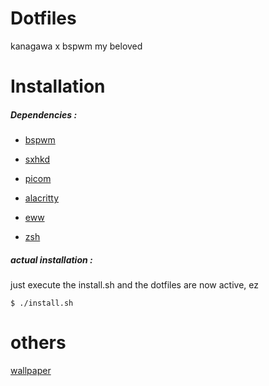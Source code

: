# Dotfiles

kanagawa x bspwm my beloved

[](/images/full.jpg)

# Installation

##### Dependencies :

- [bspwm](https://github.com/baskerville/bspwm)

- [sxhkd](https://github.com/baskerville/sxhkd)

- [picom](https://github.com/yshui/picom)

- [alacritty](https://github.com/alacritty/alacritty)

- [eww](https://github.com/elkowar/eww)

- [zsh](https://github.com/zsh-users/zsh)


##### actual installation :

just execute the install.sh and the dotfiles are now active, ez

```
$ ./install.sh
```

# others

[wallpaper](https://keke-i.tumblr.com/post/666805015939301376)
